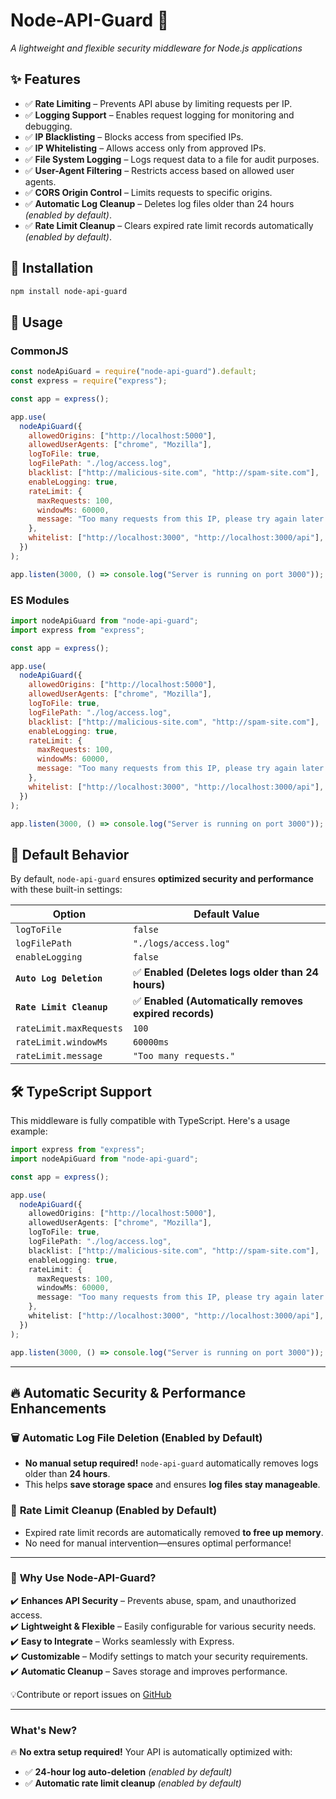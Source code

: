 # **Node-API-Guard 🚀**

_A lightweight and flexible security middleware for Node.js applications_

## ✨ **Features**

- ✅ **Rate Limiting** – Prevents API abuse by limiting requests per IP.
- ✅ **Logging Support** – Enables request logging for monitoring and debugging.
- ✅ **IP Blacklisting** – Blocks access from specified IPs.
- ✅ **IP Whitelisting** – Allows access only from approved IPs.
- ✅ **File System Logging** – Logs request data to a file for audit purposes.
- ✅ **User-Agent Filtering** – Restricts access based on allowed user agents.
- ✅ **CORS Origin Control** – Limits requests to specific origins.
- ✅ **Automatic Log Cleanup** – Deletes log files older than 24 hours _(enabled by default)_.
- ✅ **Rate Limit Cleanup** – Clears expired rate limit records automatically _(enabled by default)_.

## 📌 **Installation**

```sh
npm install node-api-guard
```

## 🚀 **Usage**

### **CommonJS**

```js
const nodeApiGuard = require("node-api-guard").default;
const express = require("express");

const app = express();

app.use(
  nodeApiGuard({
    allowedOrigins: ["http://localhost:5000"],
    allowedUserAgents: ["chrome", "Mozilla"],
    logToFile: true,
    logFilePath: "./log/access.log",
    blacklist: ["http://malicious-site.com", "http://spam-site.com"],
    enableLogging: true,
    rateLimit: {
      maxRequests: 100,
      windowMs: 60000,
      message: "Too many requests from this IP, please try again later.",
    },
    whitelist: ["http://localhost:3000", "http://localhost:3000/api"],
  })
);

app.listen(3000, () => console.log("Server is running on port 3000"));
```

### **ES Modules**

```js
import nodeApiGuard from "node-api-guard";
import express from "express";

const app = express();

app.use(
  nodeApiGuard({
    allowedOrigins: ["http://localhost:5000"],
    allowedUserAgents: ["chrome", "Mozilla"],
    logToFile: true,
    logFilePath: "./log/access.log",
    blacklist: ["http://malicious-site.com", "http://spam-site.com"],
    enableLogging: true,
    rateLimit: {
      maxRequests: 100,
      windowMs: 60000,
      message: "Too many requests from this IP, please try again later.",
    },
    whitelist: ["http://localhost:3000", "http://localhost:3000/api"],
  })
);

app.listen(3000, () => console.log("Server is running on port 3000"));
```

## 🎯 **Default Behavior**

By default, `node-api-guard` ensures **optimized security and performance** with these built-in settings:

| Option                   | Default Value                                          |
| ------------------------ | ------------------------------------------------------ |
| `logToFile`              | `false`                                                |
| `logFilePath`            | `"./logs/access.log"`                                  |
| `enableLogging`          | `false`                                                |
| **`Auto Log Deletion`**  | ✅ **Enabled (Deletes logs older than 24 hours)**      |
| **`Rate Limit Cleanup`** | ✅ **Enabled (Automatically removes expired records)** |
| `rateLimit.maxRequests`  | `100`                                                  |
| `rateLimit.windowMs`     | `60000ms`                                              |
| `rateLimit.message`      | `"Too many requests."`                                 |

## 🛠 **TypeScript Support**

This middleware is fully compatible with TypeScript. Here's a usage example:

```ts
import express from "express";
import nodeApiGuard from "node-api-guard";

const app = express();

app.use(
  nodeApiGuard({
    allowedOrigins: ["http://localhost:5000"],
    allowedUserAgents: ["chrome", "Mozilla"],
    logToFile: true,
    logFilePath: "./log/access.log",
    blacklist: ["http://malicious-site.com", "http://spam-site.com"],
    enableLogging: true,
    rateLimit: {
      maxRequests: 100,
      windowMs: 60000,
      message: "Too many requests from this IP, please try again later.",
    },
    whitelist: ["http://localhost:3000", "http://localhost:3000/api"],
  })
);

app.listen(3000, () => console.log("Server is running on port 3000"));
```

---

## 🔥 **Automatic Security & Performance Enhancements**

### 🗑 **Automatic Log File Deletion (Enabled by Default)**

- **No manual setup required!** `node-api-guard` automatically removes logs older than **24 hours**.
- This helps **save storage space** and ensures **log files stay manageable**.

### 🔄 **Rate Limit Cleanup (Enabled by Default)**

- Expired rate limit records are automatically removed **to free up memory**.
- No need for manual intervention—ensures optimal performance!

---

### 🚀 **Why Use Node-API-Guard?**

✔️ **Enhances API Security** – Prevents abuse, spam, and unauthorized access.  
✔️ **Lightweight & Flexible** – Easily configurable for various security needs.  
✔️ **Easy to Integrate** – Works seamlessly with Express.  
✔️ **Customizable** – Modify settings to match your security requirements.  
✔️ **Automatic Cleanup** – Saves storage and improves performance.

💡Contribute or report issues on [GitHub](https://github.com/DeveloperWK/wk-npm-lab)

---

### **What's New?**

🔥 **No extra setup required!** Your API is automatically optimized with:

- ✅ **24-hour log auto-deletion** _(enabled by default)_
- ✅ **Automatic rate limit cleanup** _(enabled by default)_
